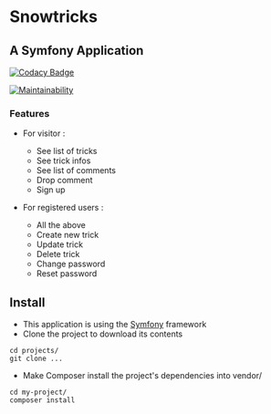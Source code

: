 # Snowtricks
## A Symfony Application

[![Codacy Badge](https://api.codacy.com/project/badge/Grade/4d10f1709b784c009caa0a1792d598c7)](https://www.codacy.com/manual/bashokusan/P6?utm_source=github.com&amp;utm_medium=referral&amp;utm_content=bashokusan/P6&amp;utm_campaign=Badge_Grade)

[![Maintainability](https://api.codeclimate.com/v1/badges/79dc58842f3d45042663/maintainability)](https://codeclimate.com/github/bashokusan/P6/maintainability)

### Features

* For visitor :
  * See list of tricks
  * See trick infos
  * See list of comments
  * Drop comment
  * Sign up

* For registered users :
  * All the above
  * Create new trick
  * Update trick
  * Delete trick
  * Change password
  * Reset password

## Install

* This application is using the [Symfony](https://symfony.com/) framework
* Clone the project to download its contents
```
cd projects/
git clone ...
```
* Make Composer install the project's dependencies into vendor/
```
cd my-project/
composer install
```
